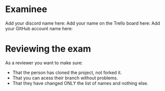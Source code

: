 # Examinee

Add your discord name here:
Add your name on the Trello board here:
Add your GItHub account name here:

# Reviewing the exam

As a reviewer you want to make sure:
- That the person has cloned the project, not forked it.
- That you can acess their branch without problems.
- That they have changed ONLY the list of names and nothing else.